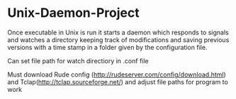 # Unix-Daemon-Project
Once executable in Unix is run it starts a daemon which responds to signals and watches a directory keeping track of modifications and saving previous versions with a time stamp in a folder given by the configuration file.

Can set file path for watch directiory in .conf file

Must download Rude config (http://rudeserver.com/config/download.html) and Tclap(http://tclap.sourceforge.net/) and adjust file paths for program to work
